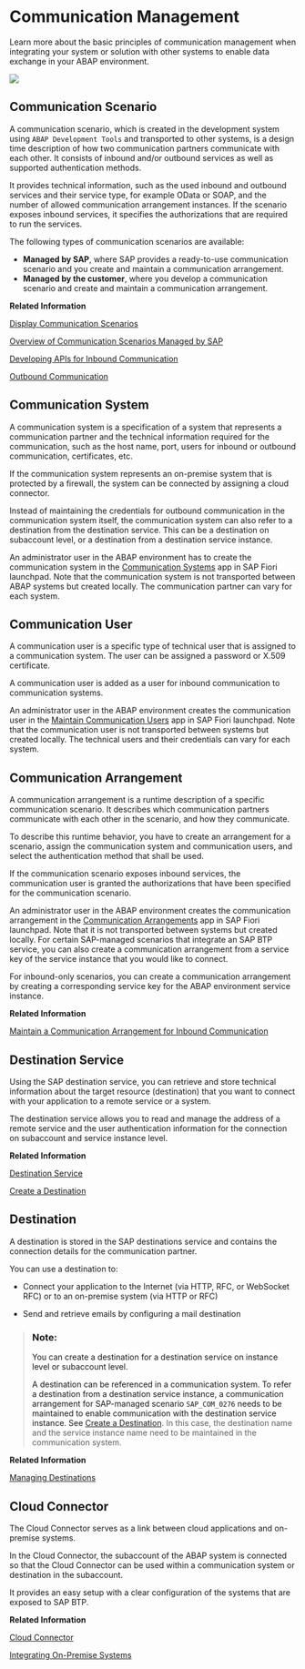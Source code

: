 <!-- loio5b8ff39ddb6741a29ddfcf587939e8f4 -->

# Communication Management

Learn more about the basic principles of communication management when integrating your system or solution with other systems to enable data exchange in your ABAP environment.

![](images/ABAP_Environment_Communication_Management_Overview_38d2057.png)

<a name="loio7ea7276c89a644d9867bf0f8627aed67"/>

<!-- loio7ea7276c89a644d9867bf0f8627aed67 -->

## Communication Scenario

A communication scenario, which is created in the development system using `ABAP Development Tools` and transported to other systems, is a design time description of how two communication partners communicate with each other. It consists of inbound and/or outbound services as well as supported authentication methods.

It provides technical information, such as the used inbound and outbound services and their service type, for example OData or SOAP, and the number of allowed communication arrangement instances. If the scenario exposes inbound services, it specifies the authorizations that are required to run the services.

The following types of communication scenarios are available:

-   **Managed by SAP**, where SAP provides a ready-to-use communication scenario and you create and maintain a communication arrangement.
-   **Managed by the customer**, where you develop a communication scenario and create and maintain a communication arrangement.

**Related Information**  


[Display Communication Scenarios](../50-administration-and-ops/display-communication-scenarios-baa798b.md "You can use this app to get an overview of available communication scenarios.")

[Overview of Communication Scenarios Managed by SAP](https://help.sap.com/docs/btp/sap-business-technology-platform/overview-of-communication-scenarios-managed-by-sap?version=Cloud)

[Developing APIs for Inbound Communication](developing-apis-for-inbound-communication-94ebfa0.md "Learn more about developing APIs for inbound communication.")

[Outbound Communication](https://help.sap.com/docs/ABAP_Cloud/eede1416d18c436e8810eaaeb20c38ae/5c6e2cacbd7b446e8565aaa4c02983b2.html?locale=en-US&state=PRODUCTION&version=sap_cross_product_abap)

<a name="loio875a3d6b20cb4934bcfea815e28afaa1"/>

<!-- loio875a3d6b20cb4934bcfea815e28afaa1 -->

## Communication System

A communication system is a specification of a system that represents a communication partner and the technical information required for the communication, such as the host name, port, users for inbound or outbound communication, certificates, etc.

If the communication system represents an on-premise system that is protected by a firewall, the system can be connected by assigning a cloud connector.

Instead of maintaining the credentials for outbound communication in the communication system itself, the communication system can also refer to a destination from the destination service. This can be a destination on subaccount level, or a destination from a destination service instance.

An administrator user in the ABAP environment has to create the communication system in the [Communication Systems](../50-administration-and-ops/communication-systems-15663c1.md) app in SAP Fiori launchpad. Note that the communication system is not transported between ABAP systems but created locally. The communication partner can vary for each system.

<a name="loio09a1ee098bde4f42baab2bdc14b42f9b"/>

<!-- loio09a1ee098bde4f42baab2bdc14b42f9b -->

## Communication User

A communication user is a specific type of technical user that is assigned to a communication system. The user can be assigned a password or X.509 certificate.

A communication user is added as a user for inbound communication to communication systems.

An administrator user in the ABAP environment creates the communication user in the [Maintain Communication Users](../50-administration-and-ops/maintain-communication-users-eef80dd.md) app in SAP Fiori launchpad. Note that the communication user is not transported between systems but created locally. The technical users and their credentials can vary for each system.

<a name="loio201de48e2f57404e9222181b019eff14"/>

<!-- loio201de48e2f57404e9222181b019eff14 -->

## Communication Arrangement

A communication arrangement is a runtime description of a specific communication scenario. It describes which communication partners communicate with each other in the scenario, and how they communicate.

To describe this runtime behavior, you have to create an arrangement for a scenario, assign the communication system and communication users, and select the authentication method that shall be used.

If the communication scenario exposes inbound services, the communication user is granted the authorizations that have been specified for the communication scenario.

An administrator user in the ABAP environment creates the communication arrangement in the [Communication Arrangements](../50-administration-and-ops/communication-arrangements-1decd8b.md) app in SAP Fiori launchpad. Note that it is not transported between systems but created locally. For certain SAP-managed scenarios that integrate an SAP BTP service, you can also create a communication arrangement from a service key of the service instance that you would like to connect.

For inbound-only scenarios, you can create a communication arrangement by creating a corresponding service key for the ABAP environment service instance.

**Related Information**  


[Maintain a Communication Arrangement for Inbound Communication](https://developers.sap.com/tutorials/abap-environment-communication-arrangement.html)

<a name="loioeeb0ec2318fb4dda87830a09ac7a02fa"/>

<!-- loioeeb0ec2318fb4dda87830a09ac7a02fa -->

## Destination Service

Using the SAP destination service, you can retrieve and store technical information about the target resource \(destination\) that you want to connect with your application to a remote service or a system.

The destination service allows you to read and manage the address of a remote service and the user authentication information for the connection on subaccount and service instance level.

**Related Information**  


[Destination Service](https://help.sap.com/viewer/cca91383641e40ffbe03bdc78f00f681/Cloud/en-US/daca64dacc6148fcb5c70ed86082ef91.html#loiodaca64dacc6148fcb5c70ed86082ef91__services)

[Create a Destination](create-a-destination-3fa7934.md "If your business application uses external services, you have to set up a destination for outbound communication either in your subaccount, which is recommended, or in your space.")

<a name="loio118f66e9776144f98bf2cdb2beedf9ba"/>

<!-- loio118f66e9776144f98bf2cdb2beedf9ba -->

## Destination

A destination is stored in the SAP destinations service and contains the connection details for the communication partner.

You can use a destination to:

-   Connect your application to the Internet \(via HTTP, RFC, or WebSocket RFC\) or to an on-premise system \(via HTTP or RFC\)

-   Send and retrieve emails by configuring a mail destination


> ### Note:  
> You can create a destination for a destination service on instance level or subaccount level.
> 
> A destination can be referenced in a communication system. To refer a destination from a destination service instance, a communication arrangement for SAP-managed scenario `SAP_COM_0276` needs to be maintained to enable communication with the destination service instance. See [Create a Destination](create-a-destination-3fa7934.md). In this case, the destination name and the service instance name need to be maintained in the communication system.

**Related Information**  


[Managing Destinations](https://help.sap.com/viewer/cca91383641e40ffbe03bdc78f00f681/Cloud/en-US/84e45e071c7646c88027fffc6a7bb787.html)

<a name="loiodf870b8fc35147309482ab177db265a8"/>

<!-- loiodf870b8fc35147309482ab177db265a8 -->

## Cloud Connector

The Cloud Connector serves as a link between cloud applications and on-premise systems.

In the Cloud Connector, the subaccount of the ABAP system is connected so that the Cloud Connector can be used within a communication system or destination in the subaccount.

It provides an easy setup with a clear configuration of the systems that are exposed to SAP BTP.

**Related Information**  


[Cloud Connector](https://help.sap.com/viewer/cca91383641e40ffbe03bdc78f00f681/Cloud/en-US/e6c7616abb5710148cfcf3e75d96d596.html#loioe6c7616abb5710148cfcf3e75d96d596__context)

[Integrating On-Premise Systems](integrating-on-premise-systems-c95327f.md "Set up the Cloud Connector to enable communication from the ABAP environment to your on-premise systems using Remote Function Calls (RFC) and HTTP calls.")

